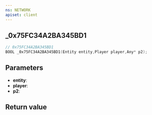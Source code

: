 ```yaml
---
ns: NETWORK
apiset: client
---
```

## _0x75FC34A2BA345BD1

```c
// 0x75FC34A2BA345BD1
BOOL _0x75FC34A2BA345BD1(Entity entity,Player player,Any* p2);
```


## Parameters
* **entity**:
* **player**:
* **p2**:

## Return value
